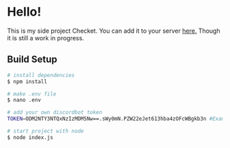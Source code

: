 # Hello!

This is my side project Checket.
You can add it to your server [here.](https://discord.com/api/oauth2/authorize?client_id=888736693128151103&permissions=2147502144&redirect_uri=https%3A%2F%2Fstianwiu.me&scope=applications.commands%20bot) Though it is still a work in progress.

## Build Setup

``` bash
# install dependencies
$ npm install

# make .env file
$ nano .env

# add your own discordbot token
TOKEN=ODM2NTY3NTQxNzIzMDM5Nw==.sWy0mN.PZW22eJet613hba4zOFcWBgkb3n #Example token. Ofc it's not real.

# start project with node
$ node index.js

```
